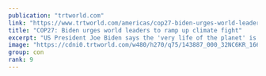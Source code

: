 ```yaml
---
publication: "trtworld.com"
link: "https://www.trtworld.com/americas/cop27-biden-urges-world-leaders-to-ramp-up-climate-fight-62475"
title: "COP27: Biden urges world leaders to ramp up climate fight"
excerpt: "US President Joe Biden says the 'very life of the planet' is at stake in the climate crisis as he gave an assurance that the US is on track to slash carbon emissions."
image: "https://cdni0.trtworld.com/w480/h270/q75/143887_000_32NC6KR_1668185445332.jpg"
group: con
rank: 9
---
```

